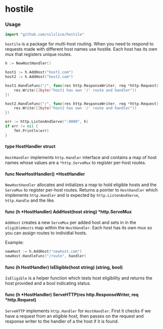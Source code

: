 # hostile

### Usage
```go
import "github.com/nilslice/hostile"
```

`hostile` is a package for multi-host routing. When you need to respond to
requests made with different host names use hostile. Each host has its
own mux that registers unique routes.

```go
h := NewHostHandler()

host1 := h.AddHost("host1.com")
host2 := h.AddHost("host2.com")

host1.HandleFunc("/", func(res http.ResponseWriter, req *http.Request) {
    res.Write([]byte("host1 has own '/' route and handler"))
})

host2.HandleFunc("/", func(res http.ResponseWriter, req *http.Request) {
    res.Write([]byte("host2 has own '/' route and handler"))
})

err := http.ListenAndServe(":8000", h)
if err != nil {
    fmt.Println(err)
}
```

#### type HostHandler struct
`HostHandler` implements `http.Handler` interface and contains a map of host
names whose values are a `*http.ServeMux` to register per-host routes.

#### func NewHostHandler() *HostHandler
`NewHostHandler` allocates and initializes a map to hold eligible hosts
and the `ServeMux` to register per-host routes. Returns a pointer to
`HostHandler` which implements `http.Handler` and is expected by
`http.ListenAndServe`, `http.Handle` and the like.

#### func (h *HostHandler) AddHost(host string) *http.ServeMux
`AddHost` creates a new `ServeMux` per added host and sets in in the
`eligibleHosts` map within the `HostHandler`. Each host has its own mux so
you can assign routes to individial hosts.

Example:
```go
newHost := h.AddHost("newhost.com")
newHost.HandleFunc("/route", handler)
```

#### func (h HostHandler) IsEligible(host string) (string, bool)
`IsEligible` is a helper function which tests host eligibility and returns
the host provided and a bool indicating status.

#### func (h *HostHandler) ServeHTTP(res http.ResponseWriter, req *http.Request)
`ServeHTTP` implements `http.Handler` for `HostHandler`. First it checks if we
have a request from an eligible host, then passes on the request and
response writer to the handler of a the host if it is found.

